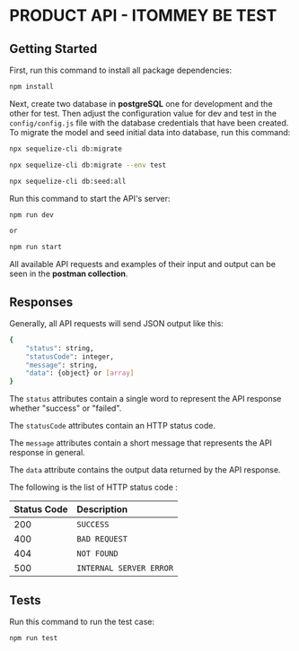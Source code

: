 # PRODUCT API - ITOMMEY BE TEST

## Getting Started

First, run this command to install all package dependencies:

```bash
npm install
```
Next, create two database in **postgreSQL** one for development and the other for test. Then adjust the configuration value for dev and test in the `config/config.js` file with the database credentials that have been created. To migrate the model and seed initial data into database, run this command:

```bash
npx sequelize-cli db:migrate

npx sequelize-cli db:migrate --env test

npx sequelize-cli db:seed:all
```

Run this command to start the API's server:

```bash
npm run dev

or

npm run start
```

All available API requests and examples of their input and output can be seen in the **postman collection**.

## Responses

Generally, all API requests will send JSON output like this:

```bash
{
    "status": string,
    "statusCode": integer,
    "message": string,
    "data": {object} or [array]
}
```
The `status` attributes contain a single word to represent the API response whether "success" or "failed".

The `statusCode` attributes contain an HTTP status code.

The `message` attributes contain a short message that represents the API response in general.

The `data` attribute contains the output data returned by the API response.

The following is the list of HTTP status code :

| Status Code | Description |
| :--- | :--- |
| 200 | `SUCCESS` |
| 400 | `BAD REQUEST` |
| 404 | `NOT FOUND` |
| 500 | `INTERNAL SERVER ERROR` |

## Tests
Run this command to run the test case:

```bash
npm run test
```
